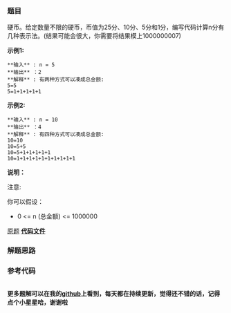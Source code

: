 ### 题目
硬币。给定数量不限的硬币，币值为25分、10分、5分和1分，编写代码计算n分有几种表示法。(结果可能会很大，你需要将结果模上1000000007)

**示例1:**

    
    
    **输入** : n = 5
    **输出** ：2
    **解释** : 有两种方式可以凑成总金额:
    5=5
    5=1+1+1+1+1
    

**示例2:**

    
    
    **输入** : n = 10
    **输出** ：4
    **解释** : 有四种方式可以凑成总金额:
    10=10
    10=5+5
    10=5+1+1+1+1+1
    10=1+1+1+1+1+1+1+1+1+1
    

**说明：**

注意:

你可以假设：

  * 0 <= n (总金额) <= 1000000

[原题](https://leetcode-cn.com/problems/coin-lcci/)    **[代码文件]()**


### 解题思路




### 参考代码

```go


```




**更多题解可以在我的[github](https://github.com/LZH139/leetcode_Go)上看到，每天都在持续更新，觉得还不错的话，记得点个小星星哈，谢谢啦**
